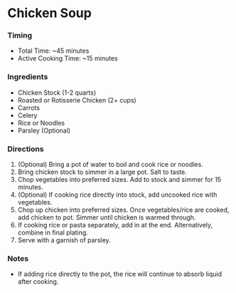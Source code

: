 # Chicken Soup

### Timing
- Total Time: ~45 minutes
- Active Cooking Time: ~15 minutes

### Ingredients
- Chicken Stock (1-2 quarts)
- Roasted or Rotisserie Chicken (2+ cups)
- Carrots
- Celery
- Rice or Noodles
- Parsley (Optional)

### Directions
1. (Optional) Bring a pot of water to boil and cook rice or noodles.
2. Bring chicken stock to simmer in a large pot. Salt to taste.
3. Chop vegetables into preferred sizes. Add to stock and simmer for 15 minutes.
4. (Optional) If cooking rice directly into stock, add uncooked rice with vegetables.
5. Chop up chicken into preferred sizes. Once vegetables/rice are cooked, add chicken to pot. Simmer until chicken is warmed through.
6. If cooking rice or pasta separately, add in at the end. Alternatively, combine in final plating.
6. Serve with a garnish of parsley.

### Notes
- If adding rice directly to the pot, the rice will continue to absorb liquid after cooking.
